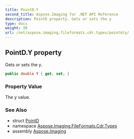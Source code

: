 ```yaml
---
title: PointD.Y
second_title: Aspose.Imaging for .NET API Reference
description: PointD property. Gets or sets the y
type: docs
weight: 30
url: /net/aspose.imaging.fileformats.cdr.types/pointd/y/
---
```

## PointD.Y property

Gets or sets the y.

```csharp
public double Y { get; set; }
```

### Property Value

The y value.

### See Also

* struct [PointD](../)
* namespace [Aspose.Imaging.FileFormats.Cdr.Types](../../pointd/)
* assembly [Aspose.Imaging](../../../)


